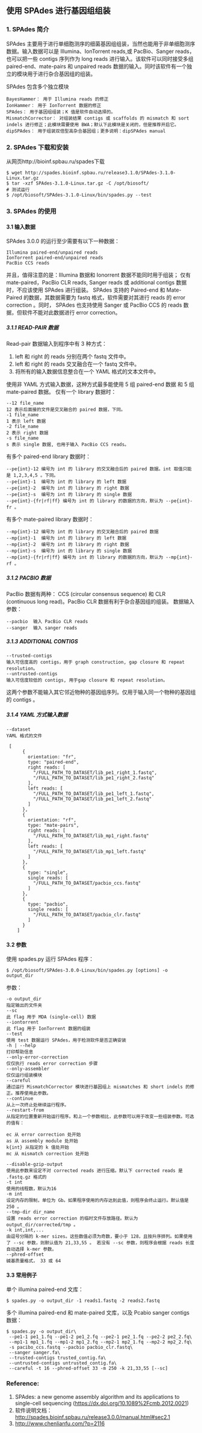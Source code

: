 ## 使用 SPAdes 进行基因组组装
### 1. SPAdes 简介
SPAdes 主要用于进行单细胞测序的细菌基因组组装，当然也能用于非单细胞测序数据。输入数据可以是 Illumina、IonTorrent reads,或 PacBio、Sanger reads，也可以把一些 contigs 序列作为 long reads 进行输入。该软件可以同时接受多组 paired-end、mate-pairs 和 unpaired reads 数据的输入。同时该软件有一个独立的模块用于进行杂合基因组的组装。  

SPAdes 包含多个独立模块

```
BayesHammer： 用于 Illumina reads 的修正
IonHammer： 用于 IonTorrent 数据的修正
SPAdes： 用于基因组组装；K 值是软件自动选择的。
MismatchCorrector： 对组装结果 contigs 或 scaffolds 的 mismatch 和 sort indels 进行修正；此模块需要使用 BWA；默认下此模块是关闭的，但是推荐开启它。
dipSPAdes： 用于组装双倍型高杂合基因组；更多说明：dipSPAdes manual
```

### 2. SPAdes 下载和安装
从网页http://bioinf.spbau.ru/spades下载


```
$ wget http://spades.bioinf.spbau.ru/release3.1.0/SPAdes-3.1.0-Linux.tar.gz
$ tar -xzf SPAdes-3.1.0-Linux.tar.gz -C /opt/biosoft/
# 测试运行
$ /opt/biosoft/SPAdes-3.1.0-Linux/bin/spades.py --test 
```

### 3. SPAdes 的使用
#### 3.1 输入数据
SPAdes 3.0.0 的运行至少需要有以下一种数据：


```
Illumina paired-end/unpaired reads
IonTorrent paired-end/unpaired reads
PacBio CCS reads
```

并且，值得注意的是：Illumina 数据和 Ionorrent 数据不能同时用于组装； 仅有 mate-paired，PacBio CLR reads, Sanger reads 或 additional contigs 数据时，不应该使用 SPAdes 进行组装。
SPAdes 支持的 Paired-end 和 Mate-Paired 的数据，其数据需要为 fastq 格式，软件需要对其进行 reads 的 error correction 。同时， SPAdes 也支持使用 Sanger 或 PacBio CCS 的 reads 数据，但软件不能对此数据进行 error correction。

##### 3.1.1 READ-PAIR 数据
Read-pair 数据输入到程序中有 3 种方式：
1. left 和 right 的 reads 分别在两个 fastq 文件中。
2. left 和 right 的 reads 交叉融合在一个 fastq 文件中。
3. 将所有的输入数据信息整合在一个 YAML 格式的文本文件中。

使用非 YAML 方式输入数据，这种方式最多能使用 5 组 paired-end 数据 和 5 组 mate-paired 数据。
仅有一个 library 数据时：

```
--12 file_name
12 表示后面接的文件是交叉融合的 paired 数据，下同。
-1 file_name
1 表示 left 数据
-2 file_name
2 表示 right 数据
-s file_name
s 表示 single 数据, 也用于输入 PacBio CCS reads。
```
有多个 paired-end library 数据时：

```
--pe{int}-12 编号为 int 的 library 的交叉融合后的 paired 数据。int 取值只能是 1,2,3,4,5 。下同。
--pe{int}-1  编号为 int 的 library 的 left 数据
--pe{int}-2  编号为 int 的 library 的 right 数据
--pe{int}-s  编号为 int 的 library 的 single 数据
--pe{int}-{fr|rf|ff} 编号为 int 的 library 的数据的方向，默认为 --pe{int}-fr 。
```
有多个 mate-paired library 数据时：

```
--mp{int}-12 编号为 int 的 library 的交叉融合后的 paired 数据
--mp{int}-1  编号为 int 的 library 的 left 数据
--mp{int}-2  编号为 int 的 library 的 right 数据
--mp{int}-s  编号为 int 的 library 的 single 数据
--mp{int}-{fr|rf|ff} 编号为 int 的 library 的数据的方向，默认为 --mp{int}-rf 。
```
##### 3.1.2 PACBIO 数据
PacBio 数据有两种： CCS (circular consensus sequence) 和 CLR (continuous long read)。PacBio CLR 数据有利于杂合基因组的组装。
数据输入参数：

```
--pacbio  输入 PacBio CLR reads
--sanger  输入 sanger reads
```
##### 3.1.3 ADDITIONAL CONTIGS

```
--trusted-contigs
输入可信度高的 contigs，用于 graph construction, gap closure 和 repeat resolution。
--untrusted-contigs
输入可信度较低的 contigs, 用于gap closure 和 repeat resolution。
```
这两个参数不能输入其它邻近物种的基因组序列。仅用于输入同一个物种的基因组的 contigs 。

##### 3.1.4 YAML 方式输入数据

```
--dataset
YAML 格式的文件
```

```
 [
      {
        orientation: "fr",
        type: "paired-end",
        right reads: [
          "/FULL_PATH_TO_DATASET/lib_pe1_right_1.fastq",
          "/FULL_PATH_TO_DATASET/lib_pe1_right_2.fastq"
        ],
        left reads: [
          "/FULL_PATH_TO_DATASET/lib_pe1_left_1.fastq",
          "/FULL_PATH_TO_DATASET/lib_pe1_left_2.fastq"
        ]
      },
      {
        orientation: "rf",
        type: "mate-pairs",
        right reads: [
          "/FULL_PATH_TO_DATASET/lib_mp1_right.fastq"
        ],
        left reads: [
          "/FULL_PATH_TO_DATASET/lib_mp1_left.fastq"
        ]
      },
      {
        type: "single",
        single reads: [
          "/FULL_PATH_TO_DATASET/pacbio_ccs.fastq"
        ]
      },
      {
        type: "pacbio",
        single reads: [
          "/FULL_PATH_TO_DATASET/pacbio_clr.fastq"
        ]
      }
    ]
```

#### 3.2 参数
使用 spades.py 运行 SPAdes 程序：

```
$ /opt/biosoft/SPAdes-3.0.0-Linux/bin/spades.py [options] -o output_dir
```
参数：

```
-o output_dir
指定输出的文件夹
--sc
此 flag 用于 MDA (single-cell) 数据
--iontorrent
此 flag 用于 IonTorrent 数据的组装
--test
使用 test 数据运行 SPAdes，用于检测软件是否正确安装
-h | --help
打印帮助信息
--only-error-correction
仅仅执行 reads error correction 步骤
--only-assembler
仅仅运行组装模块
--careful
通过运行 MismatchCorrector 模块进行基因组上 mismatches 和 short indels 的修正。推荐使用此参数。
--continue
从上一次终止处继续运行程序。
--restart-from
从指定的位置重新开始运行程序。和上一个参数相比，此参数可以用于改变一些组装参数。可选的值有：

ec 从 error correction 处开始
as 从 assembly module 处开始
k{int} 从指定的 k 值处开始
mc 从 mismatch correction 处开始

--disable-gzip-output
使用此参数来设定不对 corrected reads 进行压缩。默认下 corrected reads 是 .fastq.gz 格式的
-t int
使用的线程数，默认为16
-m int
设定内存的限制，单位为 Gb。如果程序使用的内存达到此值，则程序会终止运行。默认值是 250 。
--tmp-dir dir_name
设置 reads error correction 的临时文件存放路径。默认为 output_dir/corrected/tmp 。
-k int,int,...
由逗号分隔的 k-mer sizes。这些数值必须为奇数，要小于 128，且按升序排列。如果使用了 --sc 参数，则默认值为 21,33,55 。 若没有 --sc 参数，则程序会根据 reads 长度自动选择 k-mer 参数。
--phred-offset
碱基质量格式， 33 或 64
```
#### 3.3 常用例子
单个 illumina paired-end 文库：

```
$ spades.py -o output_dir -1 reads1.fastq -2 reads2.fastq
```
多个 illumina paired-end 和 mate-paired 文库，以及 Pcabio sanger contigs 数据：

```
$ spades.py -o output_dir\
 --pe1-1 pe1_1.fq --pe1-2 pe1_2.fq --pe2-1 pe2_1.fq --pe2-2 pe2_2.fq\
 --mp1-1 mp1_1.fq --mp1-2 mp1_2.fq --mp2-1 mp2_1.fq --mp2-2 mp2_2.fq\
 -s pacibo_ccs.fastq --pacbio pacbio_clr.fastq\
 --sanger sanger.fa\
 --trusted-contigs trusted_contig.fa\
 --untrusted-contigs untrusted_contig.fa\
 --careful -t 16 --phred-offset 33 -m 250 -k 21,33,55 [--sc]
```


### Reference:

1. SPAdes: a new genome assembly algorithm and its applications to single-cell sequencing (https://dx.doi.org/10.1089%2Fcmb.2012.0021)
2. 软件说明文档： http://spades.bioinf.spbau.ru/release3.0.0/manual.html#sec2.1
3.  http://www.chenlianfu.com/?p=2116
